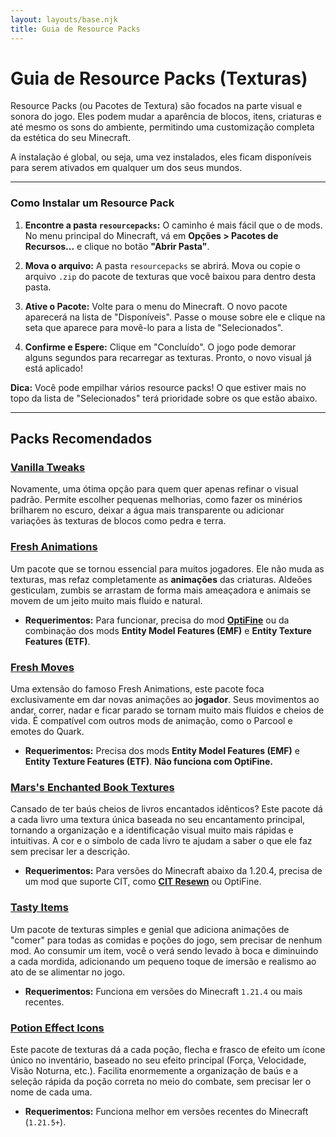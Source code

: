```yaml
---
layout: layouts/base.njk
title: Guia de Resource Packs
---
```


# Guia de Resource Packs (Texturas)

Resource Packs (ou Pacotes de Textura) são focados na parte visual e sonora do jogo. Eles podem mudar a aparência de blocos, itens, criaturas e até mesmo os sons do ambiente, permitindo uma customização completa da estética do seu Minecraft.

A instalação é global, ou seja, uma vez instalados, eles ficam disponíveis para serem ativados em qualquer um dos seus mundos.

---

### Como Instalar um Resource Pack

1.  **Encontre a pasta `resourcepacks`:** O caminho é mais fácil que o de mods. No menu principal do Minecraft, vá em **Opções > Pacotes de Recursos...** e clique no botão **"Abrir Pasta"**.

2.  **Mova o arquivo:** A pasta `resourcepacks` se abrirá. Mova ou copie o arquivo `.zip` do pacote de texturas que você baixou para dentro desta pasta.

3.  **Ative o Pacote:** Volte para o menu do Minecraft. O novo pacote aparecerá na lista de "Disponíveis". Passe o mouse sobre ele e clique na seta que aparece para movê-lo para a lista de "Selecionados".

4.  **Confirme e Espere:** Clique em "Concluído". O jogo pode demorar alguns segundos para recarregar as texturas. Pronto, o novo visual já está aplicado!

**Dica:** Você pode empilhar vários resource packs! O que estiver mais no topo da lista de "Selecionados" terá prioridade sobre os que estão abaixo.

---

## Packs Recomendados

### [Vanilla Tweaks](https://vanillatweaks.net/)

Novamente, uma ótima opção para quem quer apenas refinar o visual padrão. Permite escolher pequenas melhorias, como fazer os minérios brilharem no escuro, deixar a água mais transparente ou adicionar variações às texturas de blocos como pedra e terra.

### [Fresh Animations](https://modrinth.com/resourcepack/fresh-animations)

Um pacote que se tornou essencial para muitos jogadores. Ele não muda as texturas, mas refaz completamente as **animações** das criaturas. Aldeões gesticulam, zumbis se arrastam de forma mais ameaçadora e animais se movem de um jeito muito mais fluido e natural.

* **Requerimentos:** Para funcionar, precisa do mod **[OptiFine](https://optifine.net/downloads)** ou da combinação dos mods **Entity Model Features (EMF)** e **Entity Texture Features (ETF)**.

### [Fresh Moves](https://modrinth.com/resourcepack/tras-fresh-player)

Uma extensão do famoso Fresh Animations, este pacote foca exclusivamente em dar novas animações ao **jogador**. Seus movimentos ao andar, correr, nadar e ficar parado se tornam muito mais fluidos e cheios de vida. É compatível com outros mods de animação, como o Parcool e emotes do Quark.

* **Requerimentos:** Precisa dos mods **Entity Model Features (EMF)** e **Entity Texture Features (ETF)**. **Não funciona com OptiFine.**

### [Mars's Enchanted Book Textures](https://modrinth.com/resourcepack/different-textures-for-enchanted-books)

Cansado de ter baús cheios de livros encantados idênticos? Este pacote dá a cada livro uma textura única baseada no seu encantamento principal, tornando a organização e a identificação visual muito mais rápidas e intuitivas. A cor e o símbolo de cada livro te ajudam a saber o que ele faz sem precisar ler a descrição.

* **Requerimentos:** Para versões do Minecraft abaixo da 1.20.4, precisa de um mod que suporte CIT, como **[CIT Resewn](https://modrinth.com/mod/cit-resewn)** ou OptiFine.

### [Tasty Items](https://modrinth.com/resourcepack/tasty-items)

Um pacote de texturas simples e genial que adiciona animações de "comer" para todas as comidas e poções do jogo, sem precisar de nenhum mod. Ao consumir um item, você o verá sendo levado à boca e diminuindo a cada mordida, adicionando um pequeno toque de imersão e realismo ao ato de se alimentar no jogo.

* **Requerimentos:** Funciona em versões do Minecraft `1.21.4` ou mais recentes.

### [Potion Effect Icons](https://modrinth.com/resourcepack/potion-effect-icons)

Este pacote de texturas dá a cada poção, flecha e frasco de efeito um ícone único no inventário, baseado no seu efeito principal (Força, Velocidade, Visão Noturna, etc.). Facilita enormemente a organização de baús e a seleção rápida da poção correta no meio do combate, sem precisar ler o nome de cada uma.

* **Requerimentos:** Funciona melhor em versões recentes do Minecraft (`1.21.5+`).